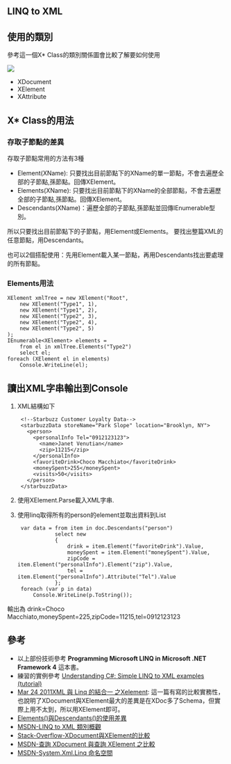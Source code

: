 LINQ to XML
------


## 使用的類別

參考這一個X* Class的類別關係圖會比較了解要如何使用

![](https://googledrive.com/host/0B7okXOykSneqMGE4TGQzUkY4NW8)


* XDocument
* XElement
* XAttribute

## X* Class的用法

### 存取子節點的差異
存取子節點常用的方法有3種

* Element(XName): 只要找出目前節點下的XName的單一節點，不會去遍歷全部的子節點,孫節點。回傳XElement。
* Elements(XName): 只要找出目前節點下的XName的全部節點，不會去遍歷全部的子節點,孫節點。回傳XElement。
* Descendants(XName)：遍歷全部的子節點,孫節點並回傳IEnumerable型別。

所以只要找出目前節點下的子節點，用Element或Elements。
要找出整篇XML的任意節點，用Descendants。

也可以2個搭配使用：先用Element載入某一節點，再用Descendants找出要處理的所有節點。

### Elements用法

	XElement xmlTree = new XElement("Root",
	    new XElement("Type1", 1),
	    new XElement("Type1", 2),
	    new XElement("Type2", 3),
	    new XElement("Type2", 4),
	    new XElement("Type2", 5)
	);
	IEnumerable<XElement> elements =
	    from el in xmlTree.Elements("Type2")
	    select el;
	foreach (XElement el in elements)
	    Console.WriteLine(el);


## 讀出XML字串輸出到Console
1. XML結構如下

		<!--Starbuzz Customer Loyalty Data-->
		<starbuzzData storeName="Park Slope" location="Brooklyn, NY">
		  <person>
		    <personalInfo Tel="0912123123">
		      <name>Janet Venutian</name>
		      <zip>11215</zip>
		    </personalInfo>
		    <favoriteDrink>Choco Macchiato</favoriteDrink>
		    <moneySpent>255</moneySpent>
		    <visits>50</visits>
		  </person>
		</starbuzzData>
2. 使用XElement.Parse載入XML字串.
3. 使用linq取得所有的person的element並取出資料到List
	
	    var data = from item in doc.Descendants("person")
	               select new
	               {
	                   drink = item.Element("favoriteDrink").Value,
	                   moneySpent = item.Element("moneySpent").Value,
	                   zipCode = item.Element("personalInfo").Element("zip").Value,
	                   tel = item.Element("personalInfo").Attribute("Tel").Value
	               };
        foreach (var p in data)
            Console.WriteLine(p.ToString());
輸出為
drink=Choco Macchiato,moneySpent=225,zipCode=11215,tel=0912123123


## 參考

* 以上部份技術參考 **Programming Microsoft LINQ in Microsoft .NET Framework 4** 這本書。
* 練習的實例參考 [Understanding C#: Simple LINQ to XML examples (tutorial)](http://broadcast.oreilly.com/2010/10/understanding-c-simple-linq-to.html)
* [Mar 24 2011XML 與 Linq 的結合一 之Xelement](http://rhroan.pixnet.net/blog/post/51302096-xml-%E8%88%87-linq-%E7%9A%84%E7%B5%90%E5%90%88%E4%B8%80-------%E4%B9%8Bxelement): 這一篇有寫的比較實務性，也說明了XDocument與XElement最大的差異是在XDoc多了Schema，但實際上用不太到，所以用XElement即可。
* [Elements()與Descendants()的使用差異](http://www.dotblogs.com.tw/pou/archive/2010/10/03/18063.aspx)
* [MSDN-LINQ to XML 類別概觀](http://msdn.microsoft.com/zh-tw/library/bb387023(v=vs.110).aspx)
* [Stack-Overflow-XDocument與XElement的比較](http://stackoverflow.com/questions/3879868/whats-the-difference-between-xelement-and-xdocument)
* [MSDN-查詢 XDocument 與查詢 XElement 之比較](http://msdn.microsoft.com/zh-tw/library/bb675196.aspx)
* [MSDN-System.Xml.Linq 命名空間](http://msdn.microsoft.com/zh-tw/library/system.xml.linq(v=vs.110).aspx)